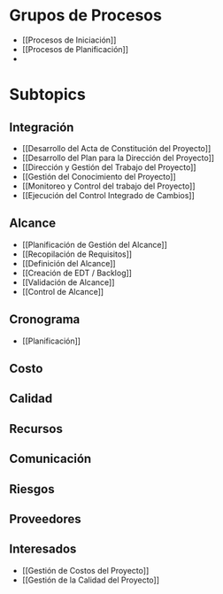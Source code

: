 
# Grupos de Procesos
* [[Procesos de Iniciación]]
* [[Procesos de Planificación]]
* 
# Subtopics
## Integración
* [[Desarrollo del Acta de Constitución del Proyecto]]
* [[Desarrollo del Plan para la Dirección del Proyecto]]
* [[Dirección y Gestión del Trabajo del Proyecto]]
* [[Gestión del Conocimiento del Proyecto]]
* [[Monitoreo y Control del trabajo del Proyecto]]
* [[Ejecución del Control Integrado de Cambios]] 
## Alcance
* [[Planificación de Gestión del Alcance]]
* [[Recopilación de Requisitos]]
* [[Definición del Alcance]]
* [[Creación de EDT / Backlog]]
* [[Validación de Alcance]]
* [[Control de Alcance]]
## Cronograma
* [[Planificación]]
## Costo
## Calidad
## Recursos
## Comunicación
## Riesgos
## Proveedores
## Interesados

* [[Gestión de Costos del Proyecto]]
* [[Gestión de la Calidad del Proyecto]]
